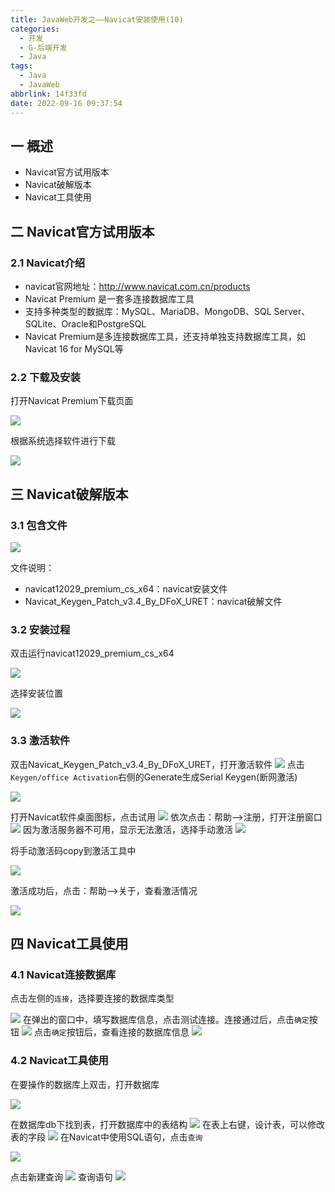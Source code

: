```yaml
---
title: JavaWeb开发之——Navicat安装使用(10)
categories:
  - 开发
  - G-后端开发
  - Java
tags:
  - Java
  - JavaWeb
abbrlink: 14f33fd
date: 2022-09-16 09:37:54
---
```

## 一  概述

* Navicat官方试用版本
* Navicat破解版本
* Navicat工具使用

<!--more-->

## 二  Navicat官方试用版本

### 2.1 Navicat介绍

* navicat官网地址：http://www.navicat.com.cn/products
* Navicat Premium 是一套多连接数据库工具
* 支持多种类型的数据库：MySQL、MariaDB、MongoDB、SQL Server、SQLite、Oracle和PostgreSQL
* Navicat Premium是多连接数据库工具，还支持单独支持数据库工具，如Navicat 16 for MySQL等

### 2.2 下载及安装

打开Navicat Premium下载页面

![][1]

根据系统选择软件进行下载

![][2]

## 三 Navicat破解版本

### 3.1 包含文件
![][3]

文件说明：

* navicat12029_premium_cs_x64：navicat安装文件
* Navicat_Keygen_Patch_v3.4_By_DFoX_URET：navicat破解文件

### 3.2 安装过程

双击运行navicat12029_premium_cs_x64

![][4]

选择安装位置

![][5]

### 3.3 激活软件

双击Navicat_Keygen_Patch_v3.4_By_DFoX_URET，打开激活软件
![][6]
点击`Keygen/office Activation`右侧的Generate生成Serial Keygen(断网激活)

![][7]

打开Navicat软件桌面图标，点击试用
![][8]
依次点击：帮助——>注册，打开注册窗口
![][9]
因为激活服务器不可用，显示无法激活，选择手动激活
![][10]

将手动激活码copy到激活工具中

![][11]

激活成功后，点击：帮助——>关于，查看激活情况

![][12]

## 四 Navicat工具使用

### 4.1 Navicat连接数据库

点击左侧的`连接`，选择要连接的数据库类型

![][13]
在弹出的窗口中，填写数据库信息，点击测试连接。连接通过后，点击`确定`按钮
![][14]
点击`确定`按钮后，查看连接的数据库信息
![][15]

### 4.2 Navicat工具使用

在要操作的数据库上双击，打开数据库

![][16]

在数据库db下找到表，打开数据库中的表结构
![][17]
在表上右键，设计表，可以修改表的字段
![][18]
在Navicat中使用SQL语句，点击`查询`

![][19]

点击新建查询
![][20]
查询语句
![][21]


[1]:https://cdn.jsdelivr.net/gh/PGzxc/CDN/blog-java/javaweb-10-navicat-download-page.png
[2]:https://cdn.jsdelivr.net/gh/PGzxc/CDN/blog-java/javaweb-10-navicat-download-version.png
[3]:https://cdn.jsdelivr.net/gh/PGzxc/CDN/blog-java/javaweb-10-navicat-active-files.png
[4]:https://cdn.jsdelivr.net/gh/PGzxc/CDN/blog-java/javaweb-10-navicat-active-install-start.png
[5]:https://cdn.jsdelivr.net/gh/PGzxc/CDN/blog-java/javaweb-10-navicat-active-install-position.png
[6]:https://cdn.jsdelivr.net/gh/PGzxc/CDN/blog-java/javaweb-10-navicat-active-patch-open.png
[7]:https://cdn.jsdelivr.net/gh/PGzxc/CDN/blog-java/javaweb-10-navicat-active-patch-generate-serial.png
[8]:https://cdn.jsdelivr.net/gh/PGzxc/CDN/blog-java/javaweb-10-navicat-active-install-try.png
[9]:https://cdn.jsdelivr.net/gh/PGzxc/CDN/blog-java/javaweb-10-navicat-active-copy-code.png
[10]:https://cdn.jsdelivr.net/gh/PGzxc/CDN/blog-java/javaweb-10-navicat-active-resolve-no.png
[11]:https://cdn.jsdelivr.net/gh/PGzxc/CDN/blog-java/javaweb-10-navicat-active-request-copy.png
[12]:https://cdn.jsdelivr.net/gh/PGzxc/CDN/blog-java/javaweb-10-navicat-active-finish.png
[13]:https://cdn.jsdelivr.net/gh/PGzxc/CDN/blog-java/javaweb-10-navicat-use-connect.png
[14]:https://cdn.jsdelivr.net/gh/PGzxc/CDN/blog-java/javaweb-10-navicat-active-use-test.png
[15]:https://cdn.jsdelivr.net/gh/PGzxc/CDN/blog-java/javaweb-10-navicat-use-db.png
[16]:https://cdn.jsdelivr.net/gh/PGzxc/CDN/blog-java/javaweb-10-navicat-use-db-choice.png
[17]:https://cdn.jsdelivr.net/gh/PGzxc/CDN/blog-java/javaweb-10-navicat-use-table.png
[18]:https://cdn.jsdelivr.net/gh/PGzxc/CDN/blog-java/javaweb-10-navicat-use-add.png
[19]:https://cdn.jsdelivr.net/gh/PGzxc/CDN/blog-java/javaweb-10-navicat-use-query.png
[20]:https://cdn.jsdelivr.net/gh/PGzxc/CDN/blog-java/javaweb-10-navicat-use-query-new.png
[21]:https://cdn.jsdelivr.net/gh/PGzxc/CDN/blog-java/javaweb-10-navicat-use-show-tables.png